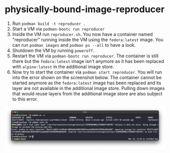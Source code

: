 # physically-bound-image-reproducer

1. Run `podman build -t reproducer .`
2. Start a VM via `podman-bootc run reproducer`
3. Inside the VM run `reproducer.sh`.  You now have a container named "reproducer" running inside the VM using the `fedora:latest` image.  You can run `podman images` and `podman ps --all` to have a look.
4. Shutdown the VM by running `poweroff`.
5. Restart the VM via `podman-bootc run reproducer`.  The container is still there but the `fedora:latest` image isn't anymore as it has been replaced with `alpine:latest` in the additional image store.
6. Now try to start the container via `podman start reproducer`.  You will run into the error shown on the screenshot below.  The container cannot be started anymore as the `fedora:latest` image has been replaced and its layer are not available in the additional image store.  Pulling down images that would reuse layers from the additional image store are also subject to this error.

![error](./error.png)
